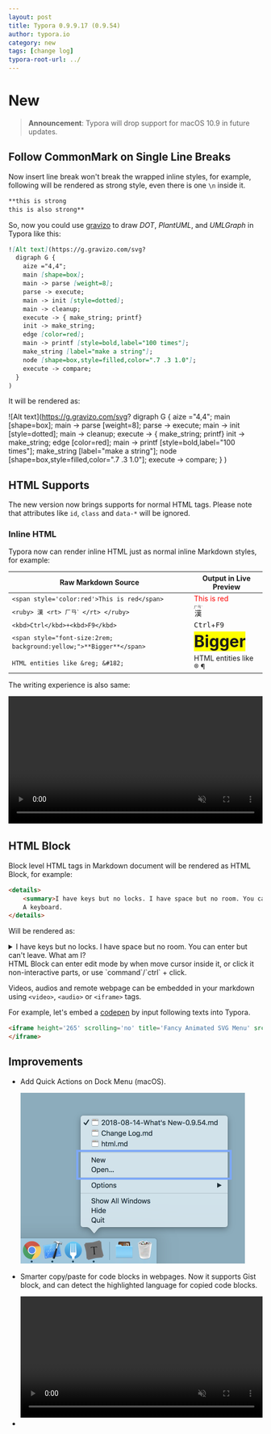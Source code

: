 ```yaml
---
layout: post
title: Typora 0.9.9.17 (0.9.54)
author: typora.io
category: new
tags: [change log]
typora-root-url: ../
---
```


# New

> **Announcement**: Typora will drop support for macOS 10.9 in future updates.

## Follow CommonMark on Single Line Breaks

Now insert line break won't break the wrapped inline styles, for example, following will be rendered as strong style, even there is one `\n` inside it.

```markdown
**this is strong
this is also strong**
```

So, now you could use [gravizo](http://www.gravizo.com/) to draw *DOT*, *PlantUML*, and *UMLGraph* in Typora like this:

```markdown
![Alt text](https://g.gravizo.com/svg?
  digraph G {
    aize ="4,4";
    main [shape=box];
    main -> parse [weight=8];
    parse -> execute;
    main -> init [style=dotted];
    main -> cleanup;
    execute -> { make_string; printf}
    init -> make_string;
    edge [color=red];
    main -> printf [style=bold,label="100 times"];
    make_string [label="make a string"];
    node [shape=box,style=filled,color=".7 .3 1.0"];
    execute -> compare;
  }
)
```

It will be rendered as:

![Alt text](https://g.gravizo.com/svg?
  digraph G {
    aize ="4,4";
    main [shape=box];
    main -> parse [weight=8];
    parse -> execute;
    main -> init [style=dotted];
    main -> cleanup;
    execute -> { make_string; printf}
    init -> make_string;
    edge [color=red];
    main -> printf [style=bold,label="100 times"];
    make_string [label="make a string"];
    node [shape=box,style=filled,color=".7 .3 1.0"];
    execute -> compare;
  }
)



## HTML Supports

The new version now brings supports for normal HTML tags. Please note that attributes like `id`, `class` and `data-*` will be ignored.

### Inline HTML

Typora now can render inline HTML just as normal inline Markdown styles, for example: 

| Raw Markdown Source                                          | Output in Live Preview                                       |
| ------------------------------------------------------------ | ------------------------------------------------------------ |
| `<span style='color:red'>This is red</span>`                 | <span style='color:red'>This is red</span>                   |
| `<ruby> 漢 <rt> ㄏㄢˋ </rt> </ruby>`                         | <ruby> 漢 <rt> ㄏㄢˋ </rt> </ruby>                           |
| `<kbd>Ctrl</kbd>+<kbd>F9</kbd>`                              | <kbd>Ctrl</kbd>+<kbd>F9</kbd>                                |
| `<span style="font-size:2rem; background:yellow;">**Bigger**</span>` | <span style="font-size:2rem; background:yellow;">**Bigger**</span> |
| `HTML entities like &reg; &#182;`                            | HTML entities like &reg; &#182;                              |

The writing experience is also same:

<video src="/media/html/inline HTML.mp4" style="width:100%;height:auto;" autoplay loop preload muted></video>

## HTML Block

Block level HTML tags in Markdown document will be rendered as HTML Block, for example:

```html
<details>
    <summary>I have keys but no locks. I have space but no room. You can enter but can't leave. What am I?</summary>
    A keyboard.
</details>
```

Will be rendered as:

<details>
    <summary>I have keys but no locks. I have space but no room. You can enter but can't leave. What am I?</summary>
    A keyboard.
</details>
HTML Block can enter edit mode by when move cursor inside it, or click it non-interactive parts, or use `command`/`ctrl` + click.

Videos, audios and remote webpage can be embedded in your markdown using `<video>`, `<audio>` or `<iframe>` tags.

For example, let's embed a [codepen](https://codepen.io/jeangontijo/pen/OxVywj) by input following texts into Typora.

```markdown
<iframe height='265' scrolling='no' title='Fancy Animated SVG Menu' src='//codepen.io/jeangontijo/embed/OxVywj/?height=265&theme-id=0&default-tab=css,result&embed-version=2' frameborder='no' allowtransparency='true' allowfullscreen='true' style='width: 100%;'>
</iframe>
```


## Improvements

- Add Quick Actions on Dock Menu (macOS). 

  <img src="/media/new-54/CleanShot 2018-08-15 at 01.09.24@2x.png" style="zoom:50%" />

- Smarter copy/paste for code blocks in webpages. Now it supports Gist block, and can detect the highlighted language for copied code blocks.

  <video src="/media/new-54/copy-paste-s.mp4" style="width:100%;height:auto;" autoplay loop preload muted />

- 

